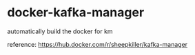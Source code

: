 # docker-kafka-manager
automatically build the docker for km

reference:
https://hub.docker.com/r/sheepkiller/kafka-manager
